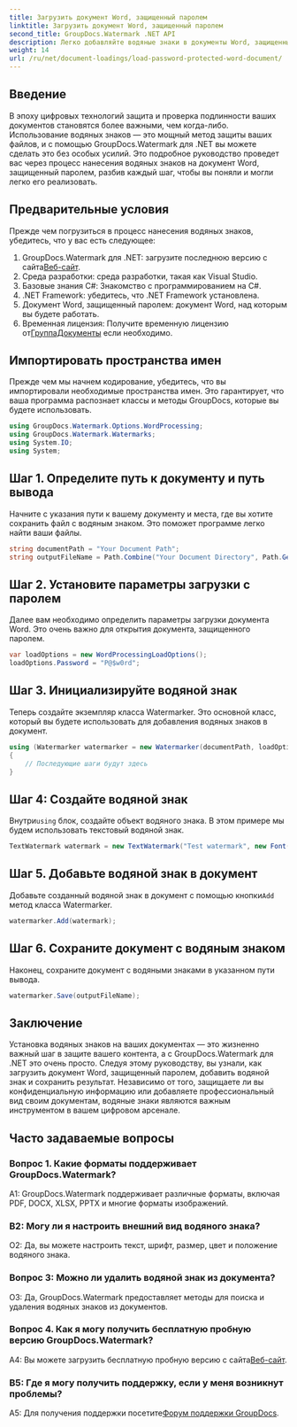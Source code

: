 ```yaml
---
title: Загрузить документ Word, защищенный паролем
linktitle: Загрузить документ Word, защищенный паролем
second_title: GroupDocs.Watermark .NET API
description: Легко добавляйте водяные знаки в документы Word, защищенные паролем, с помощью GroupDocs.Watermark для .NET с помощью нашего подробного пошагового руководства.
weight: 14
url: /ru/net/document-loadings/load-password-protected-word-document/
---
```

## Введение
В эпоху цифровых технологий защита и проверка подлинности ваших документов становятся более важными, чем когда-либо. Использование водяных знаков — это мощный метод защиты ваших файлов, и с помощью GroupDocs.Watermark для .NET вы можете сделать это без особых усилий. Это подробное руководство проведет вас через процесс нанесения водяных знаков на документ Word, защищенный паролем, разбив каждый шаг, чтобы вы поняли и могли легко его реализовать.
## Предварительные условия
Прежде чем погрузиться в процесс нанесения водяных знаков, убедитесь, что у вас есть следующее:
1.  GroupDocs.Watermark для .NET: загрузите последнюю версию с сайта[Веб-сайт](https://releases.groupdocs.com/Watermark/net/).
2. Среда разработки: среда разработки, такая как Visual Studio.
3. Базовые знания C#: Знакомство с программированием на C#.
4. .NET Framework: убедитесь, что .NET Framework установлена.
5. Документ Word, защищенный паролем: документ Word, над которым вы будете работать.
6.  Временная лицензия: Получите временную лицензию от[ГруппаДокументы](https://purchase.groupdocs.com/temporary-license/) если необходимо.
## Импортировать пространства имен
Прежде чем мы начнем кодирование, убедитесь, что вы импортировали необходимые пространства имен. Это гарантирует, что ваша программа распознает классы и методы GroupDocs, которые вы будете использовать.
```csharp
using GroupDocs.Watermark.Options.WordProcessing;
using GroupDocs.Watermark.Watermarks;
using System.IO;
using System;
```
## Шаг 1. Определите путь к документу и путь вывода
Начните с указания пути к вашему документу и места, где вы хотите сохранить файл с водяным знаком. Это поможет программе легко найти ваши файлы.
```csharp
string documentPath = "Your Document Path";
string outputFileName = Path.Combine("Your Document Directory", Path.GetFileName(documentPath));
```
## Шаг 2. Установите параметры загрузки с паролем
Далее вам необходимо определить параметры загрузки документа Word. Это очень важно для открытия документа, защищенного паролем.
```csharp
var loadOptions = new WordProcessingLoadOptions();
loadOptions.Password = "P@$w0rd";
```
## Шаг 3. Инициализируйте водяной знак
Теперь создайте экземпляр класса Watermarker. Это основной класс, который вы будете использовать для добавления водяных знаков в документ.
```csharp
using (Watermarker watermarker = new Watermarker(documentPath, loadOptions))
{
    // Последующие шаги будут здесь
}
```
## Шаг 4: Создайте водяной знак
 Внутри`using` блок, создайте объект водяного знака. В этом примере мы будем использовать текстовый водяной знак.
```csharp
TextWatermark watermark = new TextWatermark("Test watermark", new Font("Arial", 12));
```
## Шаг 5. Добавьте водяной знак в документ
Добавьте созданный водяной знак в документ с помощью кнопки`Add` метод класса Watermarker.
```csharp
watermarker.Add(watermark);
```
## Шаг 6. Сохраните документ с водяным знаком
Наконец, сохраните документ с водяными знаками в указанном пути вывода.
```csharp
watermarker.Save(outputFileName);
```
## Заключение
Установка водяных знаков на ваших документах — это жизненно важный шаг в защите вашего контента, а с GroupDocs.Watermark для .NET это очень просто. Следуя этому руководству, вы узнали, как загрузить документ Word, защищенный паролем, добавить водяной знак и сохранить результат. Независимо от того, защищаете ли вы конфиденциальную информацию или добавляете профессиональный вид своим документам, водяные знаки являются важным инструментом в вашем цифровом арсенале.
## Часто задаваемые вопросы
### Вопрос 1. Какие форматы поддерживает GroupDocs.Watermark?
A1: GroupDocs.Watermark поддерживает различные форматы, включая PDF, DOCX, XLSX, PPTX и многие форматы изображений.
### В2: Могу ли я настроить внешний вид водяного знака?
О2: Да, вы можете настроить текст, шрифт, размер, цвет и положение водяного знака.
### Вопрос 3: Можно ли удалить водяной знак из документа?
О3: Да, GroupDocs.Watermark предоставляет методы для поиска и удаления водяных знаков из документов.
### Вопрос 4. Как я могу получить бесплатную пробную версию GroupDocs.Watermark?
 A4: Вы можете загрузить бесплатную пробную версию с сайта[Веб-сайт](https://releases.groupdocs.com/).
### В5: Где я могу получить поддержку, если у меня возникнут проблемы?
 A5: Для получения поддержки посетите[Форум поддержки GroupDocs](https://forum.groupdocs.com/c/watermark/19).